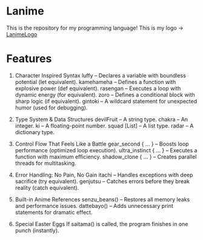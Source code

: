 # Lanime 

This is the repository for my programming language! This is my logo ->
[LanimeLogo](https://github.com/user-attachments/assets/8ca2cab1-8ded-483a-bba4-43f742d2fae5)


# Features  
1. Character Inspired Syntax
luffy – Declares a variable with boundless potential (let equivalent).
kamehameha – Defines a function with explosive power (def equivalent).
rasengan – Executes a loop with dynamic energy (for equivalent).
zoro – Defines a conditional block with sharp logic (if equivalent).
gintoki – A wildcard statement for unexpected humor (used for debugging).

2. Type System & Data Structures
devilFruit <String> – A string type.
chakra <int> – An integer.
ki <float> – A floating-point number.
squad [List] – A list type.
radar <Map> – A dictionary type.

4. Control Flow That Feels Like a Battle
gear_second { ... } – Boosts loop performance (optimized loop execution).
ultra_instinct { ... } – Executes a function with maximum efficiency.
shadow_clone { ... } – Creates parallel threads for multitasking.

6. Error Handling: No Pain, No Gain
itachi – Handles exceptions with deep sacrifice (try equivalent).
genjutsu – Catches errors before they break reality (catch equivalent).

8. Built-in Anime References
senzu_beans() – Restores all memory leaks and performance issues.
dattebayo() – Adds unnecessary print statements for dramatic effect.

10. Special Easter Eggs
If saitama() is called, the program finishes in one punch (instantly).

